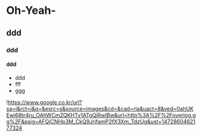 # Oh-Yeah-
## ddd
### ddd
#### ddd


* ddd
* fff
* ggg


!https://www.google.co.kr/url?sa=i&rct=j&q=&esrc=s&source=images&cd=&cad=rja&uact=8&ved=0ahUKEwi68tr4ru_OAhWCmZQKHTv1ATgQjRwIBw&url=http%3A%2F%2Foverlog.gg%2F&psig=AFQjCNHp3M_CkQ9JrifamP2fX3Xm_TdzUg&ust=1472860462177324


